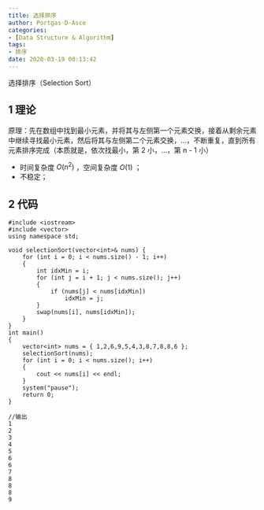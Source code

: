 ```yaml
---
title: 选择排序
author: Portgas·D·Asce
categories:
- [Data Structure & Algorithm]
tags:
- 排序
date: 2020-03-19 00:13:42
---
```


选择排序（Selection Sort）
<!--more-->
## 1 理论
原理：先在数组中找到最小元素，并将其与左侧第一个元素交换，接着从剩余元素中继续寻找最小元素，然后将其与左侧第二个元素交换，...，不断重复，直到所有元素排序完成（本质就是，依次找最小，第 2 小，...，第 n - 1 小）

- 时间复杂度 $O(n^2)$ ，空间复杂度 $O(1)$ ；
- 不稳定；
## 2 代码
```
#include <iostream>
#include <vector>
using namespace std;

void selectionSort(vector<int>& nums) {
	for (int i = 0; i < nums.size() - 1; i++)
	{
		int idxMin = i;
		for (int j = i + 1; j < nums.size(); j++)
		{
			if (nums[j] < nums[idxMin])
				idxMin = j;
		}
		swap(nums[i], nums[idxMin]);
	}
}
int main()
{
	vector<int> nums = { 1,2,6,9,5,4,3,8,7,8,8,6 };
	selectionSort(nums);
	for (int i = 0; i < nums.size(); i++)
	{
		cout << nums[i] << endl;
	}
	system("pause");
    return 0;
}

//输出
1
2
3
4
5
6
6
7
8
8
8
9
```
